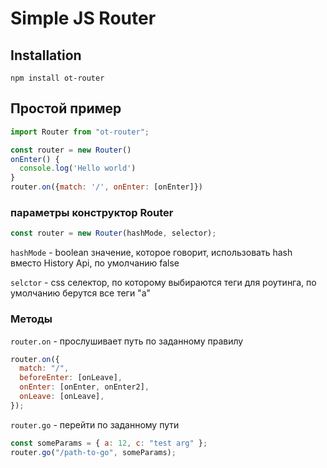 # Simple JS Router

## Installation

    npm install ot-router

## Простой пример

```js
import Router from "ot-router";

const router = new Router()
onEnter() {
  console.log('Hello world')
}
router.on({match: '/', onEnter: [onEnter]})
```

### параметры конструктор Router

```js
const router = new Router(hashMode, selector);
```

`hashMode` - boolean значение, которое говорит, использовать hash вместо History Api, по умолчанию false

`selctor` - css селектор, по которому выбираются теги для роутинга, по умолчанию берутся все теги "a"

### Методы

`router.on` - прослушивает путь по заданному правилу

```js
router.on({
  match: "/",
  beforeEnter: [onLeave],
  onEnter: [onEnter, onEnter2],
  onLeave: [onLeave],
});
```

`router.go` - перейти по заданному пути

```js
const someParams = { a: 12, c: "test arg" };
router.go("/path-to-go", someParams);
```
